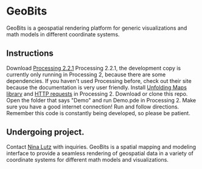 # GeoBits
GeoBits is a geospatial rendering platform for generic visualizations and math models in different coordinate systems.

## Instructions
Download [Processing 2.2.1](https://processing.org/download/?processing) Processing 2.2.1, the development copy is currently only running in Processing 2, because there are some dependencies. If you haven't used Processing before, check out their site because the documentation is very user friendly.
Install  [Unfolding Maps library](http://unfoldingmaps.org) and [HTTP requests](https://processing.org/reference/libraries/) in Processing 2.
Download or clone this repo. Open the folder that says "Demo" and run Demo.pde in Processing 2. Make sure you have a good internet connection!
Run and follow directions. Remember this code is constantly being developed, so please be patient.

## Undergoing project.
Contact [Nina Lutz](https://www.github.com/ninalutz) with inquiries.
GeoBits is a spatial mapping and modeling interface to provide a seamless rendering of geospatial data in a variety of coordinate systems for different math models and visualizations.
